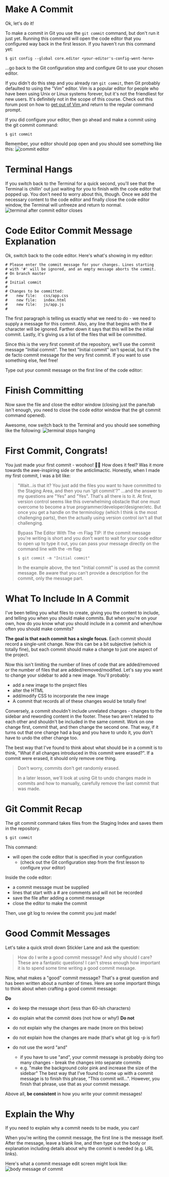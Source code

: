 # Make A Commit
Ok, let's do it!

To make a commit in Git you use the ```git commit``` command, but don't run it just yet. Running this command will open the code editor that you configured way back in the first lesson. If you haven't run this command yet:
```
$ git config --global core.editor <your-editor's-config-went-here>
```
...go back to the Git configuration step and configure Git to use your chosen editor.

If you didn't do this step and you already ran ```git commit```, then Git probably defaulted to using the "Vim" editor. Vim is a popular editor for people who have been using Unix or Linux systems forever, but it's not the friendliest for new users. It's definitely not in the scope of this course. Check out this forum post on how to [get out of Vim ](https://discussions.udacity.com/t/escaping-from-vim-in-the-command-line/235917) and return to the regular command prompt.

If you did configure your editor, then go ahead and make a commit using the git commit command:
```
$ git commit
```
Remember, your editor should pop open and you should see something like this:
![commit editor](git_img/ud123-l4-git-commit-editor.png)

# Terminal Hangs
If you switch back to the Terminal for a quick second, you'll see that the Terminal is chillin' out just waiting for you to finish with the code editor that popped up. You don't need to worry about this, though. Once we add the necessary content to the code editor and finally close the code editor window, the Terminal will unfreeze and return to normal.
![terminal after commit editor closes](git_img/ud123-l4-git-commit-terminal-hangs.png)

# Code Editor Commit Message Explanation
Ok, switch back to the code editor. Here's what's showing in my editor:
```
# Please enter the commit message for your changes. Lines starting
# with '#' will be ignored, and an empty message aborts the commit.
# On branch master
#
# Initial commit
#
# Changes to be committed:
#    new file:   css/app.css
#    new file:   index.html
#    new file:   js/app.js
#
```
The first paragraph is telling us exactly what we need to do - we need to supply a message for this commit. Also, any line that begins with the # character will be ignored. Farther down it says that this will be the initial commit. Lastly, it's giving us a list of the files that will be committed.

Since this is the very first commit of the repository, we'll use the commit message "Initial commit". The text "Initial commit" isn't special, but it's the de facto commit message for the very first commit. If you want to use something else, feel free!

Type out your commit message on the first line of the code editor:

# Finish Committing
Now save the file and close the editor window (closing just the pane/tab isn't enough, you need to close the code editor window that the git commit command opened).

Awesome, now switch back to the Terminal and you should see something like the following:
![terminal stops hanging](git_img/ud123-l4-git-commit-finished.png)

# First Commit, Congrats!
You just made your first commit - woohoo! 🙌🏼 How does it feel? Was it more towards the awe-inspiring side or the anticlimactic. Honestly, when I made my first commit, I was a bit like:

> "Wait...is that it? You just add the files you want to have committed to the Staging Area, and then you run 'git commit'?"
...and the answer to my questions are "Yes" and "Yes". That's all there is to it. At first, version control seems like this overwhelming obstacle that one must overcome to become a true programmer/developer/designer/etc. But once you get a handle on the terminology (which I think is the most challenging parts), then the actually using version control isn't all that challenging.

> Bypass The Editor With The -m Flag
> TIP: If the commit message you're writing is short and you don't want to wait for your code editor to open up to type it out, you can pass your message directly on the command line with the -m flag:
> ```
> $ git commit -m "Initial commit"
> ```
> In the example above, the text "Initial commit" is used as the commit message. Be aware that you can't provide a description for the commit, only the message part.

# What To Include In A Commit
I've been telling you what files to create, giving you the content to include, and telling you when you should make commits. But when you're on your own, how do you know what you should include in a commit and when/how often you should make commits?

**The goal is that each commit has a single focus**. Each commit should record a single-unit change. Now this can be a bit subjective (which is totally fine), but each commit should make a change to just one aspect of the project.

Now this isn't limiting the number of lines of code that are added/removed or the number of files that are added/removed/modified. Let's say you want to change your sidebar to add a new image. You'll probably:

- add a new image to the project files
- alter the HTML
- add/modify CSS to incorporate the new image
- A commit that records all of these changes would be totally fine!

Conversely, a commit shouldn't include unrelated changes - changes to the sidebar and rewording content in the footer. These two aren't related to each other and shouldn't be included in the same commit. Work on one change first, commit that, and then change the second one. That way, if it turns out that one change had a bug and you have to undo it, you don't have to undo the other change too.

The best way that I've found to think about what should be in a commit is to think, "What if all changes introduced in this commit were erased?". If a commit were erased, it should only remove one thing.
> Don't worry, commits don't get randomly erased.
> 
> In a later lesson, we'll look at using Git to undo changes made in commits and how to manually, carefully remove the last commit that was made.
#  Git Commit Recap
The git commit command takes files from the Staging Index and saves them in the repository.
```
$ git commit
```
This command:

- will open the code editor that is specified in your configuration
    - (check out the Git configuration step from the first lesson to configure your editor)

Inside the code editor:

- a commit message must be supplied
- lines that start with a # are comments and will not be recorded
- save the file after adding a commit message
- close the editor to make the commit

Then, use git log to review the commit you just made!

# Good Commit Messages
Let's take a quick stroll down Stickler Lane and ask the question:

> How do I write a good commit message? And why should I care?
These are a fantastic questions! I can't stress enough how important it is to spend some time writing a good commit message.

Now, what makes a "good" commit message? That's a great question and has been written about a number of times. Here are some important things to think about when crafting a good commit message:

**Do**

- do keep the message short (less than 60-ish characters)
- do explain what the commit does (not how or why!)
**Do not**

- do not explain why the changes are made (more on this below)
- do not explain how the changes are made (that's what git log -p is for!)
- do not use the word "and"
    - if you have to use "and", your commit message is probably doing too many changes - break the changes into separate commits
    - e.g. "make the background color pink and increase the size of the sidebar"
The best way that I've found to come up with a commit message is to finish this phrase, "This commit will...". However, you finish that phrase, use that as your commit message.

Above all, **be consistent** in how you write your commit messages!

# Explain the Why
If you need to explain why a commit needs to be made, you can!

When you're writing the commit message, the first line is the message itself. After the message, leave a blank line, and then type out the body or explanation including details about why the commit is needed (e.g. URL links).

Here's what a commit message edit screen might look like:
![body message of commit](git_img/ud123-l4-git-commit-details-section.png)
